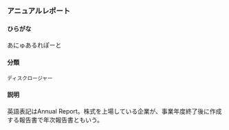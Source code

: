 <div style="display:none;">

## [あ行](securities-terms?id=あ行)

</div>

### アニュアルレポート

#### ひらがな

あにゅあるれぽーと

#### 分類

`ディスクロージャー`

#### 説明

英語表記はAnnual Report。株式を上場している企業が、事業年度終了後に作成する報告書で年次報告書ともいう。

<div style="display:none;">

## [か行](securities-terms?id=か行)
## [さ行](securities-terms?id=さ行)
## [た行](securities-terms?id=た行)
## [な行](securities-terms?id=な行)
## [は行](securities-terms?id=は行)
## [ま行](securities-terms?id=ま行)
## [や行](securities-terms?id=や行)
## [ら行](securities-terms?id=ら行)
## [わ行](securities-terms?id=わ行)
## [英数字・記号](securities-terms?id=英数字・記号)

</div>

